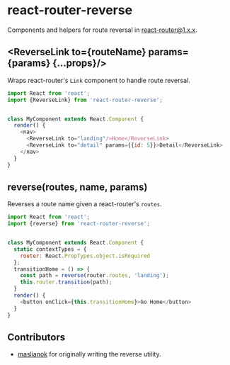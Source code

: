 react-router-reverse
====================

Components and helpers for route reversal in react-router@1.x.x.

## \<ReverseLink to={routeName} params={params} {...props}/\>

Wraps react-router's ```Link``` component to handle route reversal.

```js
import React from 'react';
import {ReverseLink} from 'react-router-reverse';


class MyComponent extends React.Component {
  render() {
    <nav>
      <ReverseLink to="landing"/>Home</ReverseLink>
      <ReverseLink to="detail" params={{id: 5}}>Detail</ReverseLink>
    </nav>
  }
}
```

## reverse(routes, name, params)

Reverses a route name given a react-router's ```routes```.

```js
import React from 'react';
import {reverse} from 'react-router-reverse';


class MyComponent extends React.Component {
  static contextTypes = {
    router: React.PropTypes.object.isRequired
  };
  transitionHome = () => {
    const path = reverse(router.routes, 'landing');
    this.router.transition(path);
  }
  render() {
    <button onClick={this.transitionHome}>Go Home</button>
  }
}
```

## Contributors

- [maslianok](https://github.com/maslianok) for originally writing the reverse
  utility.

